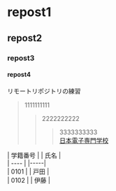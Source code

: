 # repost1
## repost2
### repost3
<h4>repost4</h4>
リモートリポジトリの練習  

> 1111111111  
>> 2222222222  
>>> 3333333333  
[日本電子専門学校](https://www.jec.ac.jp)

| 学籍番号 | | 氏名 |  
| ---- | |-----|  
| 0101 | | 戸田 |  
| 0102 | | 伊藤 |  
